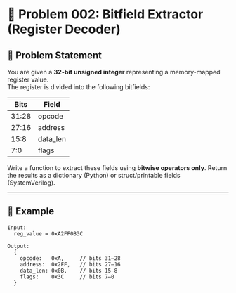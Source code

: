 # 🧩 Problem 002: Bitfield Extractor (Register Decoder)

## 📝 Problem Statement

You are given a **32-bit unsigned integer** representing a memory-mapped register value.  
The register is divided into the following bitfields:

| Bits    | Field     |
|---------|-----------|
| 31:28   | opcode    |
| 27:16   | address   |
| 15:8    | data_len  |
| 7:0     | flags     |

Write a function to extract these fields using **bitwise operators only**. Return the results as a dictionary (Python) or struct/printable fields (SystemVerilog).

---

## 📘 Example

```text
Input:
  reg_value = 0xA2FF0B3C

Output:
  {
    opcode:   0xA,     // bits 31–28
    address:  0x2FF,   // bits 27–16
    data_len: 0x0B,    // bits 15–8
    flags:    0x3C     // bits 7–0
  }
